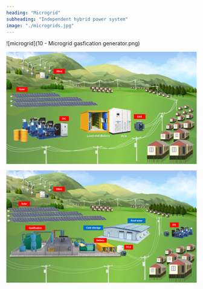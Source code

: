```yaml
---
heading: "Microgrid"
subheading: "Independent hybrid power system"
image: "./microgrids.jpg"
---
```

![microgrid](10 - Microgrid gasfication generator.png)

![microgrid](microgrid__small.jpg)

![microgrid](microgrid__big.jpg)
